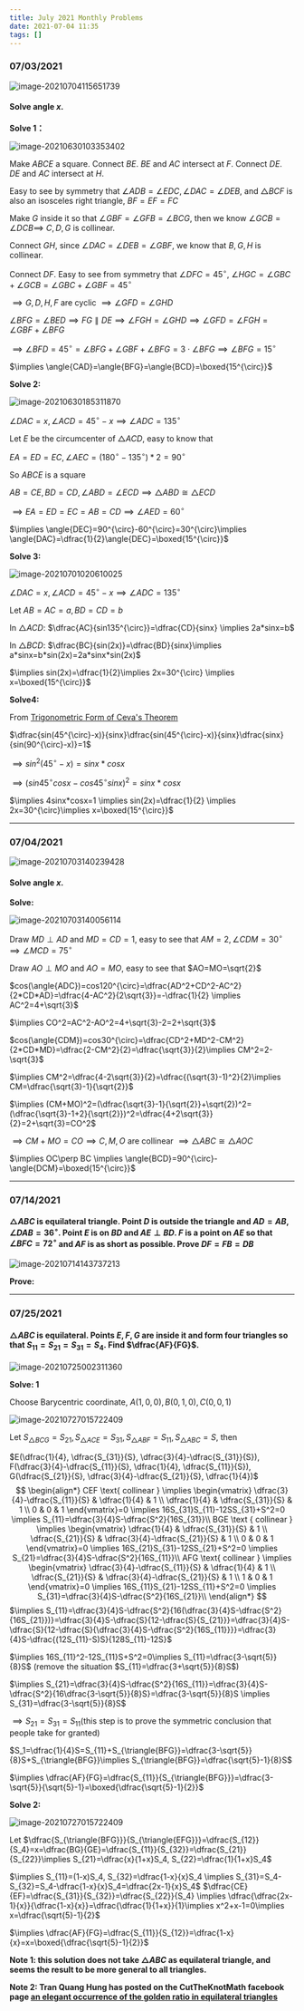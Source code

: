 ```yaml
---
title: July 2021 Monthly Problems
date: 2021-07-04 11:35
tags: []
---
```


### 07/03/2021

![image-20210704115651739](/assets/images/2021-07/image-20210704115651739.png)

#### Solve angle $x$.

**Solve 1：**

![image-20210630103353402](/assets/images/2021-07/image-20210630103353402.png)

Make $ABCE$ a square. Connect $BE$. $BE$ and $AC$ intersect at $F$. Connect $DE$. $DE$ and $AC$ intersect at $H$.

Easy to see by symmetry that $\angle{ADB}=\angle{EDC}, \angle{DAC}=\angle{DEB}$, and $\triangle{BCF}$ is also an isosceles right triangle, $BF=EF=FC$

Make $G$ inside it so that $\angle{GBF}=\angle{GFB}=\angle{BCG}$, then we know $\angle{GCB}=\angle{DCB} \implies$ $C,D,G$ is collinear.

Connect $GH$, since $\angle{DAC}=\angle{DEB}=\angle{GBF}$, we know that $B,G,H$ is collinear.

Connect $DF$. Easy to see from symmetry that $\angle{DFC}=45^{\circ}$, $\angle{HGC}=\angle{GBC}+\angle{GCB}=\angle{GBC}+\angle{GBF}=45^{\circ}$

$\implies G,D,H,F$ are cyclic $\implies \angle{GFD}=\angle{GHD}$

$\angle{BFG}=\angle{BED} \implies FG \parallel DE \implies \angle{FGH}=\angle{GHD} \implies \angle{GFD}=\angle{FGH}=\angle{GBF}+\angle{BFG}$

$\implies \angle{BFD}=45^{\circ}=\angle{BFG}+\angle{GBF}+\angle{BFG}=3\cdot\angle{BFG} \implies \angle{BFG}=15^{\circ}$

$\implies \angle{CAD}=\angle{BFG}=\angle{BCD}=\boxed{15^{\circ}}$

**Solve 2:**

![image-20210630185311870](/assets/images/2021-07/image-20210630185311870.png)

$\angle{DAC}=x, \angle{ACD}=45^{\circ}-x \implies \angle{ADC}=135^{\circ}$

Let $E$ be the circumcenter of $\triangle{ACD}$, easy to know that

$EA=ED=EC, \angle{AEC}=(180^{\circ}-135^{\circ}) * 2=90^{\circ}$

So $ABCE$ is a square

$AB=CE, BD=CD, \angle{ABD}=\angle{ECD} \implies \triangle{ABD} \cong \triangle{ECD}$

$\implies EA=ED=EC=AB=CD \implies \angle{AED}=60^{\circ}$

$\implies \angle{DEC}=90^{\circ}-60^{\circ}=30^{\circ}\implies \angle{DAC}=\dfrac{1}{2}\angle{DEC}=\boxed{15^{\circ}}$

**Solve 3:**

![image-20210701020610025](/assets/images/2021-07/image-20210701020610025.png)

$\angle{DAC}=x, \angle{ACD}=45^{\circ}-x \implies \angle{ADC}=135^{\circ}$

Let $AB=AC=a, BD=CD=b$

In $\triangle{ACD}$: $\dfrac{AC}{sin135^{\circ}}=\dfrac{CD}{sinx} \implies 2a*sinx=b$

In $\triangle{BCD}$: $\dfrac{BC}{sin(2x)}=\dfrac{BD}{sinx}\implies a*sinx=b*sin(2x)=2a*sinx*sin(2x)$

$\implies sin(2x)=\dfrac{1}{2}\implies 2x=30^{\circ} \implies x=\boxed{15^{\circ}}$

**Solve4:**

From [Trigonometric Form of Ceva's Theorem](https://www.cut-the-knot.org/triangle/TrigCeva.shtml)

$\dfrac{sin(45^{\circ}-x)}{sinx}\dfrac{sin(45^{\circ}-x)}{sinx}\dfrac{sinx}{sin(90^{\circ}-x)}=1$

$\implies sin^2(45^{\circ}-x)=sinx*cosx$

$\implies (sin45^{\circ}cosx-cos45^{\circ}sinx)^2=sinx*cosx$

$\implies 4sinx*cosx=1 \implies sin(2x)=\dfrac{1}{2} \implies 2x=30^{\circ}\implies x=\boxed{15^{\circ}}$

---

### 07/04/2021

![image-20210703140239428](/assets/images/2021-07/image-20210703140239428.png)

#### Solve angle $x$.

**Solve:**

![image-20210703140056114](/assets/images/2021-07/image-20210703140056114.png)

Draw $MD \perp AD$ and $MD=CD=1$, easy to see that $AM=2, \angle{CDM}=30^{\circ} \implies \angle{MCD}=75^{\circ}$

Draw $AO\perp MO$ and $AO=MO$, easy to see that $AO=MO=\sqrt{2}$

$cos(\angle{ADC})=cos120^{\circ}=\dfrac{AD^2+CD^2-AC^2}{2*CD*AD}=\dfrac{4-AC^2}{2\sqrt{3}}=-\dfrac{1}{2} \implies AC^2=4+\sqrt{3}$

$\implies CO^2=AC^2-AO^2=4+\sqrt{3}-2=2+\sqrt{3}$

$cos(\angle{CDM})=cos30^{\circ}=\dfrac{CD^2+MD^2-CM^2}{2*CD*MD}=\dfrac{2-CM^2}{2}=\dfrac{\sqrt{3}}{2}\implies CM^2=2-\sqrt{3}$

$\implies CM^2=\dfrac{4-2\sqrt{3}}{2}=\dfrac{(\sqrt{3}-1)^2}{2}\implies CM=\dfrac{\sqrt{3}-1}{\sqrt{2}}$

$\implies (CM+MO)^2=(\dfrac{\sqrt{3}-1}{\sqrt{2}}+\sqrt{2})^2=(\dfrac{\sqrt{3}-1+2}{\sqrt{2}})^2=\dfrac{4+2\sqrt{3}}{2}=2+\sqrt{3}=CO^2$

$\implies CM+MO=CO \implies C,M,O$ are collinear $\implies \triangle{ABC}\cong \triangle{AOC}$

$\implies OC\perp BC \implies \angle{BCD}=90^{\circ}-\angle{DCM}=\boxed{15^{\circ}}$

---

### 07/14/2021

#### $\triangle{ABC}$ is equilateral triangle. Point $D$ is outside the triangle and $AD=AB, \angle{DAB}=36^{\circ}$. Point $E$ is on $BD$ and $AE\perp BD$. $F$ is a point on $AE$ so that $\angle{BFC}=72^{\circ}$ and $AF$ is as short as possible. Prove $DF=FB=DB$

![image-20210714143737213](/assets/images/2021-07/image-20210714143737213.png)

**Prove:**

---

### 07/25/2021

#### $\triangle{ABC}$ is equilateral. Points $E,F,G$ are inside it and form four triangles so that $S_{11}=S_{21}=S_{31}=S_4$. Find $\dfrac{AF}{FG}$.

![image-20210725002311360](/assets/images/2021-07/image-20210725002311360.png)

**Solve: 1**

Choose Barycentric coordinate, $A(1,0,0), B(0,1,0), C(0,0,1)$

![image-20210727015722409](/assets/images/2021-07/image-20210727015722409.png)

Let $S_{\triangle{BCG}}=S_{21}, S_{\triangle{ACE}}=S_{31}, S_{\triangle{ABF}}=S_{11}, S_{\triangle{ABC}}=S$, then

$E(\dfrac{1}{4}, \dfrac{S_{31}}{S}, \dfrac{3}{4}-\dfrac{S_{31}}{S}), F(\dfrac{3}{4}-\dfrac{S_{11}}{S}, \dfrac{1}{4}, \dfrac{S_{11}}{S}), G(\dfrac{S_{21}}{S}, \dfrac{3}{4}-\dfrac{S_{21}}{S}, \dfrac{1}{4})$​
$$
\begin{align*}
 CEF \text{ collinear } \implies \begin{vmatrix} \dfrac{3}{4}-\dfrac{S_{11}}{S} & \dfrac{1}{4} & 1 \\ \dfrac{1}{4} & \dfrac{S_{31}}{S} & 1 \\ 0 & 0 & 1 \end{vmatrix}=0 \implies 16S_{31}S_{11}-12SS_{31}+S^2=0 \implies S_{11}=\dfrac{3}{4}S-\dfrac{S^2}{16S_{31}}\\
 BGE \text { collinear } \implies \begin{vmatrix} \dfrac{1}{4} & \dfrac{S_{31}}{S} & 1 \\ \dfrac{S_{21}}{S} & \dfrac{3}{4}-\dfrac{S_{21}}{S} & 1 \\ 0 & 0 & 1 \end{vmatrix}=0 \implies 16S_{21}S_{31}-12SS_{21}+S^2=0 \implies S_{21}=\dfrac{3}{4}S-\dfrac{S^2}{16S_{11}}\\
 AFG \text{ collinear } \implies \begin{vmatrix} \dfrac{3}{4}-\dfrac{S_{11}}{S} & \dfrac{1}{4} & 1 \\ \dfrac{S_{21}}{S} & \dfrac{3}{4}-\dfrac{S_{21}}{S} & 1 \\ 1 & 0 & 1 \end{vmatrix}=0 \implies 16S_{11}S_{21}-12SS_{11}+S^2=0 \implies S_{31}=\dfrac{3}{4}S-\dfrac{S^2}{16S_{21}}\\
\end{align*}
$$
$\implies S_{11}=\dfrac{3}{4}S-\dfrac{S^2}{16(\dfrac{3}{4}S-\dfrac{S^2}{16S_{21}})}=\dfrac{3}{4}S-\dfrac{S}{12-\dfrac{S}{S_{21}}}=\dfrac{3}{4}S-\dfrac{S}{12-\dfrac{S}{\dfrac{3}{4}S-\dfrac{S^2}{16S_{11}}}}=\dfrac{3}{4}S-\dfrac{(12S_{11}-S)S}{128S_{11}-12S}$

$\implies 16S_{11}^2-12S_{11}S+S^2=0\implies S_{11}=\dfrac{3-\sqrt{5}}{8}S$ (remove the situation $S_{11}=\dfrac{3+\sqrt{5}}{8}S$)​

$\implies S_{21}=\dfrac{3}{4}S-\dfrac{S^2}{16S_{11}}=\dfrac{3}{4}S-\dfrac{S^2}{16\dfrac{3-\sqrt{5}}{8}S}=\dfrac{3-\sqrt{5}}{8}S \implies S_{31}=\dfrac{3-\sqrt{5}}{8}S$​

$\implies S_{21}=S_{31}=S_{11}$​ (this step is to prove the symmetric conclusion that people take for granted)

$S_1=\dfrac{1}{4}S=S_{11}+S_{\triangle{BFG}}=\dfrac{3-\sqrt{5}}{8}S+S_{\triangle{BFG}}\implies S_{\triangle{BFG}}=\dfrac{\sqrt{5}-1}{8}S$

$\implies \dfrac{AF}{FG}=\dfrac{S_{11}}{S_{\triangle{BFG}}}=\dfrac{3-\sqrt{5}}{\sqrt{5}-1}=\boxed{\dfrac{\sqrt{5}-1}{2}}$​​

**Solve 2:**

![image-20210727015722409](/assets/images/2021-07/image-20210727015722409.png)

Let $\dfrac{S_{\triangle{BFG}}}{S_{\triangle{EFG}}}=\dfrac{S_{12}}{S_4}=x=\dfrac{BG}{GE}=\dfrac{S_{11}}{S_{32}}=\dfrac{S_{21}}{S_{22}}\implies S_{21}=\dfrac{x}{1+x}S_4, S_{22}=\dfrac{1}{1+x}S_4$

 $\implies S_{11}=(1-x)S_4, S_{32}=\dfrac{1-x}{x}S_4 \implies S_{31}=S_4-S_{32}=S_4-\dfrac{1-x}{x}S_4=\dfrac{2x-1}{x}S_4$​
​​​​$\dfrac{CE}{EF}=\dfrac{S_{31}}{S_{32}}=\dfrac{S_{22}}{S_4} \implies \dfrac{\dfrac{2x-1}{x}}{\dfrac{1-x}{x}}=\dfrac{\dfrac{1}{1+x}}{1}\implies x^2+x-1=0\implies x=\dfrac{\sqrt{5}-1}{2}$

$\implies \dfrac{AF}{FG}=\dfrac{S_{11}}{S_{12}}=\dfrac{1-x}{x}=x=\boxed{\dfrac{\sqrt{5}-1}{2}}$​

**Note 1: this solution does not take $\triangle{ABC}$ as equilateral triangle, and seems the result to be more general to all triangles.**

**Note 2: Tran Quang Hung has posted on the CutTheKnotMath facebook page [an elegant occurrence of the golden ratio in equilateral triangles](https://www.cut-the-knot.org/do_you_know/Buratino2.shtml)**






